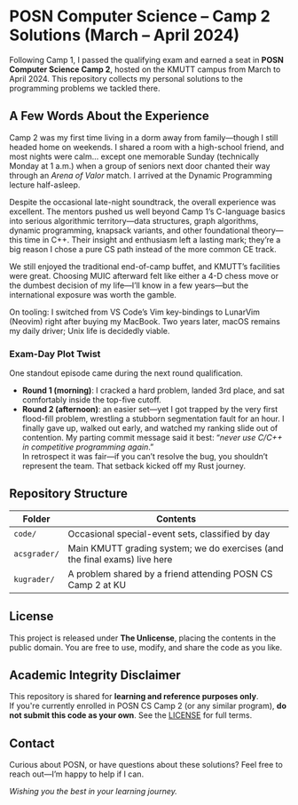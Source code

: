 # POSN Computer Science – Camp 2 Solutions (March – April 2024)

Following Camp 1, I passed the qualifying exam and earned a seat in **POSN Computer Science Camp 2**, hosted on the KMUTT campus from March to April 2024. This repository collects my personal solutions to the programming problems we tackled there.

## A Few Words About the Experience

Camp 2 was my first time living in a dorm away from family—though I still headed home on weekends. I shared a room with a high-school friend, and most nights were calm… except one memorable Sunday (technically Monday at 1 a.m.) when a group of seniors next door chanted their way through an _Arena of Valor_ match. I arrived at the Dynamic Programming lecture half-asleep.

Despite the occasional late-night soundtrack, the overall experience was excellent. The mentors pushed us well beyond Camp 1’s C-language basics into serious algorithmic territory—data structures, graph algorithms, dynamic programming, knapsack variants, and other foundational theory—this time in C++. Their insight and enthusiasm left a lasting mark; they’re a big reason I chose a pure CS path instead of the more common CE track.

We still enjoyed the traditional end-of-camp buffet, and KMUTT’s facilities were great. Choosing MUIC afterward felt like either a 4-D chess move or the dumbest decision of my life—I’ll know in a few years—but the international exposure was worth the gamble.

On tooling: I switched from VS Code’s Vim key-bindings to LunarVim (Neovim) right after buying my MacBook. Two years later, macOS remains my daily driver; Unix life is decidedly viable.

### Exam-Day Plot Twist

One standout episode came during the next round qualification.  
* **Round 1 (morning)**: I cracked a hard problem, landed 3rd place, and sat comfortably inside the top-five cutoff.  
* **Round 2 (afternoon)**: an easier set—yet I got trapped by the very first flood-fill problem, wrestling a stubborn segmentation fault for an hour. I finally gave up, walked out early, and watched my ranking slide out of contention. My parting commit message said it best: “_never use C/C++ in competitive programming again_.”  
  In retrospect it was fair—if you can’t resolve the bug, you shouldn’t represent the team. That setback kicked off my Rust journey.

## Repository Structure

| Folder       | Contents                                                                       |
|--------------|--------------------------------------------------------------------------------|
| `code/`      | Occasional special-event sets, classified by day                               |
| `acsgrader/` | Main KMUTT grading system; we do exercises (and the final exams) live here     |
| `kugrader/`  | A problem shared by a friend attending POSN CS Camp 2 at KU                    |

## License

This project is released under **The Unlicense**, placing the contents in the public domain. You are free to use, modify, and share the code as you like.

## Academic Integrity Disclaimer

This repository is shared for **learning and reference purposes only**.  
If you're currently enrolled in POSN CS Camp 2 (or any similar program), **do not submit this code as your own**. See the [LICENSE](LICENSE) for full terms.

## Contact

Curious about POSN, or have questions about these solutions? Feel free to reach out—I’m happy to help if I can.

_Wishing you the best in your learning journey._

